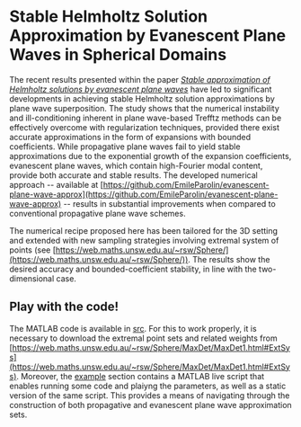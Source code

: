 # Stable Helmholtz Solution Approximation by Evanescent Plane Waves in Spherical Domains

The recent results presented within the paper [*Stable approximation of Helmholtz solutions by evanescent plane waves*](https://arxiv.org/abs/2202.05658) have led to significant developments in achieving stable Helmholtz solution approximations by plane wave superposition. The study shows that the numerical instability and ill-conditioning inherent in plane wave-based Trefftz methods can be effectively overcome with regularization techniques, provided there exist accurate approximations in the form of expansions with bounded coefficients. While propagative plane waves fail to yield stable approximations due to the exponential growth of the expansion coefficients, evanescent plane waves, which contain high-Fourier modal content, provide both accurate and stable results. The developed numerical approach -- available at [https://github.com/EmileParolin/evanescent-plane-wave-approx](https://github.com/EmileParolin/evanescent-plane-wave-approx) -- results in substantial improvements when compared to conventional propagative plane wave schemes.

The numerical recipe proposed here has been tailored for the 3D setting and extended with new sampling strategies involving extremal system of points (see [https://web.maths.unsw.edu.au/~rsw/Sphere/](https://web.maths.unsw.edu.au/~rsw/Sphere/)). The results show the desired accuracy and bounded-coefficient stability, in line with the two-dimensional case.

## Play with the code!

The MATLAB code is available in [src](src). For this to work properly, it is necessary to download the extremal point sets and related weights from [https://web.maths.unsw.edu.au/~rsw/Sphere/MaxDet/MaxDet1.html#ExtSys](https://web.maths.unsw.edu.au/~rsw/Sphere/MaxDet/MaxDet1.html#ExtSys). Moreover, the [example](example) section contains a MATLAB live script that enables running some code and plaiyng the parameters, as well as a static version of the same script. This provides a means of navigating through the construction of both propagative and evanescent plane wave approximation sets.
